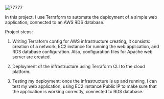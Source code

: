 ![77777](https://user-images.githubusercontent.com/107031880/227459439-6a621066-f23a-47a8-9a65-22d756bfee97.png)

In this project, I use Terraform to automate the deployment of a simple web application, connected to an AWS RDS database.

Project steps:

1. Writing Terraform config for AWS infrastructure creating, it consists: creation of a network, EC2 instance for running the web application, and RDS database configuration. Also, configuration files for Apache web server are created.

2. Deployment of the infrastructure using Terraform CLI to the cloud platform.

3. Testing my deployment: once the infrastructure is up and running, I can test my web application, using EC2 instance Public IP to make sure that the application is working correctly, connected to RDS database.

